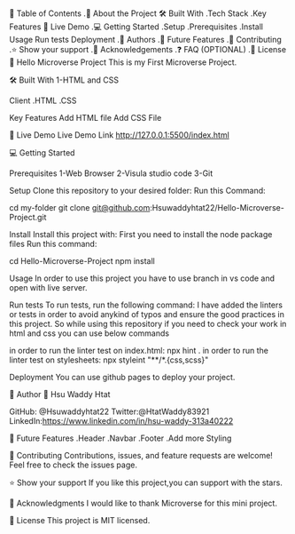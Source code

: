 📗 Table of Contents
.📖 About the Project
 🛠 Built With
 .Tech Stack
 .Key Features
🚀 Live Demo
.💻 Getting Started
.Setup
.Prerequisites
.Install
Usage
Run tests
Deployment
.👥 Authors
.🔭 Future Features
.🤝 Contributing
.⭐️ Show your support
.🙏 Acknowledgements
.❓ FAQ (OPTIONAL)
.📝 License
📖 Hello Microverse Project
   This is my First Microverse Project.

🛠 Built With
 1-HTML and CSS

Client
.HTML
.CSS

Key Features
Add HTML file
Add CSS File



🚀 Live Demo
Live Demo Link
http://127.0.0.1:5500/index.html

💻 Getting Started

Prerequisites
1-Web Browser 
2-Visula studio code
3-Git

Setup
Clone this repository to your desired folder:
Run this Command:

  cd my-folder
  git clone git@github.com:Hsuwaddyhtat22/Hello-Microverse-Project.git


Install
Install this project with:
First you need to install the node package files Run this command:

  cd Hello-Microverse-Project
  npm install


Usage
In order to use this project you have to use branch in vs code
and open with live server.

Run tests
To run tests, run the following command:
I have added the linters or tests in order to avoid anykind of typos and ensure the good practices in this project. So while using this repository if you need to check your work in html and css you can use below commands

in order to run the linter test on index.html:
 npx hint .
in order to run the linter test on stylesheets:
 npx styleint "**/*.{css,scss}"

Deployment
You can use github pages  to deploy your project.


👥 Author
👥 Hsu Waddy Htat

GitHub: @Hsuwaddyhtat22
Twitter:@HtatWaddy83921
LinkedIn:https://www.linkedin.com/in/hsu-waddy-313a40222

🔭 Future Features
 .Header
 .Navbar
 .Footer
 .Add more Styling

🤝 Contributing
Contributions, issues, and feature requests are welcome!
Feel free to check the issues page.

⭐️ Show your support
 If you like this project,you can support with the stars.

🙏 Acknowledgments
I would like to thank Microverse for this mini project.

📝 License
This project is MIT licensed.
